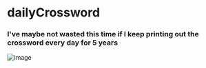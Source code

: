 # dailyCrossword

### I've maybe not wasted this time if I keep printing out the crossword every day for 5 years
![image](https://imgs.xkcd.com/comics/is_it_worth_the_time.png)